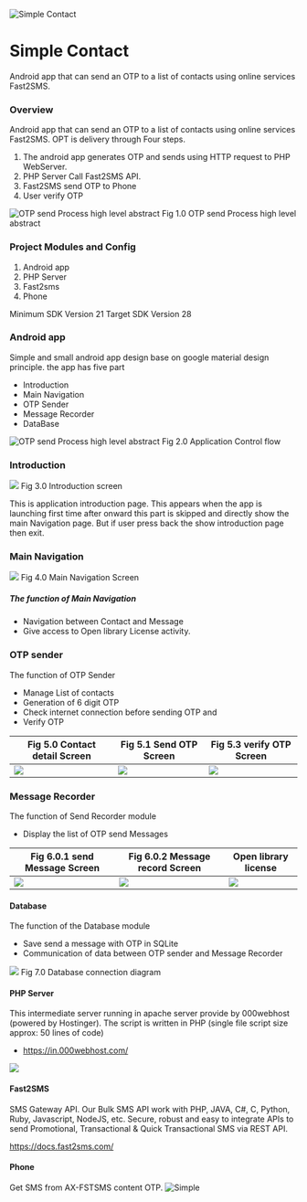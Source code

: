 ![Simple Contact](/images/fly3.png)

# Simple Contact
 Android app that can send an OTP  to a list of contacts using online services Fast2SMS.



### Overview
Android app that can send an OTP to a list of contacts using online services Fast2SMS.
OPT is delivery through Four steps.
1. The android app generates OTP and sends using HTTP request to PHP WebServer.
1. PHP Server Call Fast2SMS API.
1. Fast2SMS send OTP to Phone
1. User verify OTP



![OTP send Process high level abstract](/images/fly1.png)
Fig 1.0 OTP send Process high level abstract




### Project Modules and Config
1. Android app
1. PHP Server
1. Fast2sms
1. Phone


Minimum SDK Version 21
Target SDK Version 28




### Android app

Simple and small android app design base on google material design principle. the app has
five part

* Introduction
* Main Navigation
* OTP Sender
* Message Recorder
* DataBase

![OTP send Process high level abstract](/images/fly4.png)
Fig 2.0 Application Control flow

### Introduction
![](/images/screenshot_1.png)  Fig 3.0 Introduction screen


This is application introduction page. This appears when the app is launching first time after onward this part is skipped and directly show the main Navigation page. But if user press back the show introduction page then exit.

### Main Navigation
![](/images/screenshot_2.png)  Fig 4.0 Main Navigation Screen


##### The function of Main Navigation

* Navigation between Contact and Message
* Give access to Open library License activity.

### OTP sender
The function of OTP Sender
* Manage List of contacts
* Generation of 6 digit OTP
* Check internet connection before sending OTP and
* Verify OTP


Fig 5.0 Contact detail Screen | Fig 5.1 Send OTP Screen | Fig 5.3 verify OTP Screen
--- | --- | ---
![](/images/screenshot_6.png)| ![](/images/screenshot_7.png) | ![](/images/screenshot_8.png)



### Message Recorder
The function of Send Recorder module
* Display the list of OTP send Messages


Fig 6.0.1 send Message Screen | Fig 6.0.2  Message record Screen | Open library license
--- | --- |---
![](/images/screenshot_3.png)| ![](/images/screenshot_4.png)| ![](/images/screenshot_5.png)


#### Database
The function of the Database module
* Save send a message with OTP in SQLite
* Communication of data between OTP sender and Message Recorder

![](/images/fly2.png) Fig 7.0 Database connection diagram

####  PHP Server
This intermediate server running in apache server provide by 000webhost (powered by
Hostinger). The script is written in PHP (single file script size approx: 50 lines of code)
* https://in.000webhost.com/

![](/images/fly5.png)


#### Fast2SMS

SMS Gateway API. Our Bulk SMS API work with PHP, JAVA, C#, C, Python, Ruby, Javascript,
NodeJS, etc. Secure, robust and easy to integrate APIs to send Promotional, Transactional &
Quick Transactional SMS via REST API.

https://docs.fast2sms.com/

#### Phone
Get SMS from AX-FSTSMS content OTP.
![Simple](/images/fly6.png)
